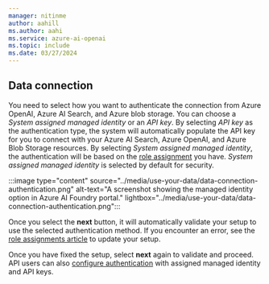```yaml
---
manager: nitinme
author: aahill
ms.author: aahi
ms.service: azure-ai-openai
ms.topic: include
ms.date: 03/27/2024
---
```


## Data connection

You need to select how you want to authenticate the connection from Azure OpenAI, Azure AI Search, and Azure blob storage. You can choose a *System assigned managed identity* or an *API key*. By selecting *API key* as the authentication type, the system will automatically populate the API key for you to connect with your Azure AI Search, Azure OpenAI, and Azure Blob Storage resources. By selecting *System assigned managed identity*, the authentication will be based on the [role assignment](../how-to/on-your-data-configuration.md#role-assignments) you have. *System assigned managed identity* is selected by default for security. 

:::image type="content" source="../media/use-your-data/data-connection-authentication.png" alt-text="A screenshot showing the managed identity option in Azure AI Foundry portal." lightbox="../media/use-your-data/data-connection-authentication.png":::

Once you select the **next** button, it will automatically validate your setup to use the selected authentication method. If you encounter an error, see the [role assignments article](../how-to/on-your-data-configuration.md#role-assignments) to update your setup.

Once you have fixed the setup, select **next** again to validate and proceed. API users can also [configure authentication](../references/azure-search.md#api-key-authentication-options) with assigned managed identity and API keys.

